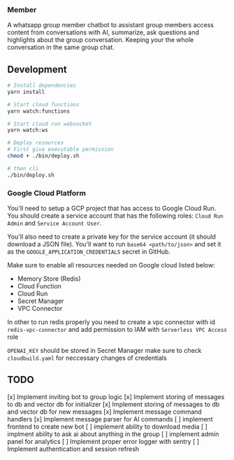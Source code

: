 ### Member

A whatsapp group member chatbot to assistant group members access content from conversations with AI, summarize, ask questions and highlights about the group conversation. Keeping your the whole conversation in the same group chat.

## Development

```sh
# Install dependencies
yarn install

# Start cloud functions
yarn watch:functions

# Start cloud run websocket
yarn watch:ws

# Deploy resources
# First give executable permission
chmod + ./bin/deploy.sh

# then cli
./bin/deploy.sh

```

### Google Cloud Platform

You'll need to setup a GCP project that has access to Google Cloud Run. You should create a service account that has the following roles: `Cloud Run Admin` and `Service Account User`.

You'll also need to create a private key for the service account (it should download a JSON file). You'll want to run `base64 <path/to/json>` and set it as the `GOOGLE_APPLICATION_CREDENTIALS` secret in GitHub.

Make sure to enable all resources needed on Google cloud listed below:
  - Memory Store (Redis)
  - Cloud Function
  - Cloud Run
  - Secret Manager
  - VPC Connector

In other to run redis properly you need to create a vpc connector with id `redis-vpc-connector` and add permission to IAM with `Serverless VPC Access` role

`OPENAI_KEY` should be stored in Secret Manager
make sure to check `cloudbuild.yaml` for neccessary changes of credentials


## TODO

[x] Implement inviting bot to group logic
[x] Implement storing of messages to db and vector db for initializer
[x] Implement storing of messages to db and vector db for new messages
[x] Implement message command handlers
[x] Implement message parser for AI commands
[ ] implement frontend to create new bot
[ ] implement ability to download media
[ ] implment ability to ask ai about anything in the group
[ ] implement admin panel for analytics
[ ] Implement proper error logger with sentry
[ ] Implement authentication and session refresh